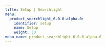 ```yaml
---
title: Setup | Searchlight
menu:
  product_searchlight_6.0.0-alpha.0:
    identifier: setup
    name: Setup
    weight: 30
menu_name: product_searchlight_6.0.0-alpha.0
---
```

